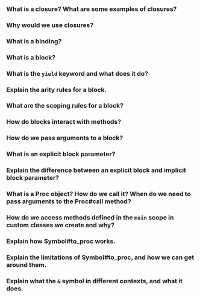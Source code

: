 ### What is a closure? What are some examples of closures?

### Why would we use closures?

### What is a binding?

### What is a block?

### What is the `yield` keyword and what does it do?

### Explain the arity rules for a block.

### What are the scoping rules for a block?

### How do blocks interact with methods?

### How do we pass arguments to a block?

### What is an explicit block parameter?

### Explain the difference between an explicit block and implicit block parameter?

### What is a Proc object? How do we call it? When do we need to pass arguments to the Proc#call method?

### How do we access methods defined in the `main` scope in custom classes we create and why?

### Explain how Symbol#to_proc works.

### Explain the limitations of Symbol#to_proc, and how we can get around them.

### Explain what the `&` symbol in different contexts, and what it does.
